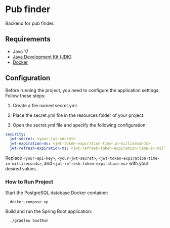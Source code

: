 # Pub finder
Backend for pub finder.
## Requirements
* Java 17
* [Java Development Kit (JDK)](https://www.oracle.com/java/technologies/javase-jdk15-downloads.html)
* [Docker](https://www.docker.com/get-started)
## Configuration
Before running the project, you need to configure the application settings. Follow these steps:

1. Create a file named secret.yml.

2. Place the secret.yml file in the resources folder of your project.

3. Open the secret.yml file and specify the following configuration:
```yaml
security:
  jwt-secret: <your-jwt-secret>
  jwt-expiration-ms: <jwt-token-expiration-time-in-milliseconds>
  jwt-refresh-expiration-ms: <jwt-refresh-token-expiration-time-in-milliseconds>
```
Replace `<your-api-key>`, `<your-jwt-secret>`, `<jwt-token-expiration-time-in-milliseconds>`, and `<jwt-refresh-token-expiration-ms>` with your desired values.
### How to Run Project
Start the PostgreSQL database Docker container:
```shell
  docker-compose up
```
Build and run the Spring Boot application:
```shell
  ./gradlew bootRun
```
